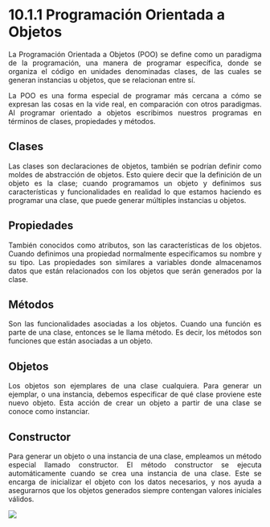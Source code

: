 <h1><strong>10.1.1 Programación Orientada a Objetos</strong></h1>

<p align="justify">La Programación Orientada a Objetos (POO) se define como un paradigma de la programación, una manera de programar específica, donde se organiza el código en unidades denominadas clases, de las cuales se generan instancias u objetos, que se relacionan entre sí.</p>

<p align="justify">La POO es una forma especial de programar más cercana a cómo se expresan las cosas en la vide real, en comparación con otros paradigmas. Al programar orientado a objetos escribimos nuestros programas en términos de clases, propiedades y métodos.</p>

<h2><strong>Clases</strong></h2>
<p align="justify">Las clases son declaraciones de objetos, también se podrían definir como moldes de abstracción de objetos. Esto quiere decir que la definición de un objeto es la clase; cuando programamos un objeto y definimos sus características y funcionalidades en realidad lo que estamos haciendo es programar una clase, que puede generar múltiples instancias u objetos.</p>

<h2><strong>Propiedades</strong></h2>
    <p align="justify">También conocidos como atributos, son las características de los objetos. Cuando definimos una propiedad normalmente especificamos su nombre y su tipo. Las propiedades son similares a variables donde almacenamos datos que están relacionados con los objetos que serán generados por la clase.</p>

<h2><strong>Métodos</strong></h2>
    <p align="justify">Son las funcionalidades asociadas a los objetos. Cuando una función es parte de una clase, entonces se le llama método. Es decir, los métodos son funciones que están asociadas a un objeto.</p>

<h2><strong>Objetos</strong></h2>
    <p align="justify">Los objetos son ejemplares de una clase cualquiera. Para generar un ejemplar, o una instancia, debemos especificar de qué clase proviene este nuevo objeto. Esta acción de crear un objeto a partir de una clase se conoce como instanciar.

<h2><strong>Constructor</strong></h2>
    <p align="justify">Para generar un objeto o una instancia de una clase, empleamos un método especial llamado constructor. El método constructor se ejecuta automáticamente cuando se crea una instancia de una clase. Este se encarga de inicializar el objeto con los datos necesarios, y nos ayuda a asegurarnos que los objetos generados siempre contengan valores iniciales válidos.</p>

<a href="https://vod-progressive.akamaized.net/exp=1687062999~acl=%2Fvimeo-transcode-storage-prod-us-east1-h264-1080p%2F01%2F2939%2F25%2F639696263%2F2931923286.mp4~hmac=10458d81e1a68ea604302f6068156820ec959243396a7586f6ed12e378346d7a/vimeo-transcode-storage-prod-us-east1-h264-1080p/01/2939/25/639696263/2931923286.mp4"><img src="https://i.vimeocdn.com/video/1286482204-db7178ed59d8a37fc8991fa746ad9b537209e825489e83ce6?mw=1200&mh=675&q=70"></a>
